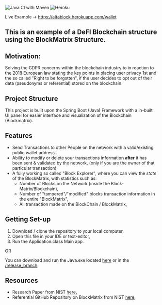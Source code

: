 ![Java CI with Maven](https://github.com/migbash/blockmatrix_wallet/workflows/Java%20CI%20with%20Maven/badge.svg?branch=master)
![Heroku](https://pyheroku-badge.herokuapp.com/?app=altablock&style=flat)

Live Example -> https://altablock.herokuapp.com/wallet

This is an example of a DeFI Blockchain structure using the BlockMatrix Structure.
---

## Motivation:

Solving the GDPR concerns within the blockchain industry to in reaction to the 2018 European
law stating the key points in placing user privacy 1st and the so called "Right to be forgotten", 
if the user decides to opt out of their data (pseudonyms or referential) stored on the blockchain.

## Project Structure

This project is built upon the Spring Boot (Java) Framework with a in-built UI panel for easier interface and
visualization of the Blockchain (Blockmatrix).

## Features

- Send Transactions to other People on the network with a valid/existing public wallet address.
- Ability to modify or delete your transactions information __after__ it has been sent & validated by the network, (only if you are the owner of that particular transaction)
- A fully working so called "Block Explorer", where you can view the _state_ of the BlockMatrix, with statistics such as:
    - Number of Blocks on the Network (inside the Block-Matrix/Blockchain),
    - Number of "tampered"/"modified" blocks transaction information in the entire "BlockMatrix",
    - All transaction made on the BlockChain / BlockMatrix,
    
## Getting Set-up

1. Download / clone the repository to your local computer,
2. Open this file in your IDE or text-editor,
3. Run the Application.class Main app.

OR

You can download and run the Java.exe located [here]() or in the [/release_branch]().

## Resources

- Research Paper from NIST [here](),
- Referential GitHub Repository on BlockMatrix from NIST [here](),


